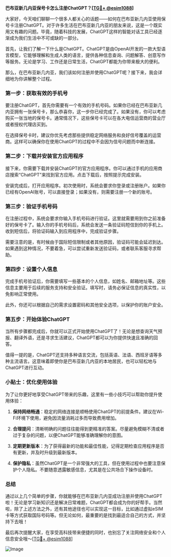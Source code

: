 **巴布亚新几内亚保号卡怎么注册ChatGPT？[[TG💪+ @esim1088](https://t.me/s/esim1088)]**

大家好，今天咱们聊聊一个很多人都关心的话题——如何在巴布亚新几内亚使用保号卡注册ChatGPT。对于许多生活在巴布亚新几内亚的朋友来说，这是一个既实用又有趣的问题。毕竟，随着科技的发展，ChatGPT这样的智能对话工具已经逐渐成为我们生活中不可或缺的一部分。

首先，让我们了解一下什么是ChatGPT。ChatGPT是由OpenAI开发的一款大型语言模型，它能够理解和生成人类的语言，提供各种信息查询、问题解答、创意写作等服务。无论是学习、工作还是日常生活，ChatGPT都能为你带来极大的便利。

那么，在巴布亚新几内亚，我们该如何注册并使用ChatGPT呢？接下来，我会详细地为你讲解整个过程。

### 第一步：获取有效的手机号

要注册ChatGPT，首先你需要有一个有效的手机号码。如果你已经在巴布亚新几内亚拥有一张保号卡，那么恭喜你，这一步你已经完成了。如果没有，你可以考虑购买一张当地的保号卡。通常情况下，这些保号卡可以在各大电信运营商的营业厅或者授权代理店买到。

在选择保号卡时，建议你优先考虑那些提供稳定网络服务和良好信号覆盖的运营商。这样可以确保你在使用ChatGPT的过程中不会因为信号问题而中断连接。

### 第二步：下载并安装官方应用程序

接下来，你需要下载并安装ChatGPT的官方应用程序。你可以通过手机的应用商店搜索“ChatGPT”来找到官方应用。点击下载后，按照提示完成安装。

安装完成后，打开应用程序。初次使用时，系统会要求你登录或注册账户。如果你已经有OpenAI账号，可以直接登录；如果没有，则需要注册一个新的账号。

### 第三步：验证手机号码

在注册过程中，系统会要求你输入手机号码进行验证。这里就需要用到你之前准备好的保号卡了。输入你的手机号码后，系统会发送一条验证码短信到你的手机上。收到短信后，将验证码输入到应用程序中，完成验证步骤。

需要注意的是，有时候由于国际短信限制或者其他原因，验证码可能会延迟到达。如果遇到这种情况，不要着急，可以尝试重新发送验证码，或者联系客服寻求帮助。

### 第四步：设置个人信息

完成手机号验证后，你需要填写一些基本的个人信息，如姓名、邮箱地址等。这些信息主要用于后续的服务支持和安全验证。填写时，请务必保证信息的真实性，以免影响正常使用。

此外，你还可以根据自己的需求设置密码和其他安全选项，以保护你的账户安全。

### 第五步：开始体验ChatGPT

当所有步骤都完成后，你就可以正式开始使用ChatGPT了！无论是想查询天气预报、翻译外语，还是寻求生活建议，ChatGPT都可以为你提供快速且准确的回答。

值得一提的是，ChatGPT还支持多种语言交流，包括英语、法语、西班牙语等多种主流语言。这意味着即使你是巴布亚新几内亚的本地居民，也可以轻松地与ChatGPT进行互动。

### 小贴士：优化使用体验

为了让你更好地享受ChatGPT带来的乐趣，这里有一些小技巧可以帮助你提升使用体验：

1. **保持网络畅通**：稳定的网络连接是顺畅使用ChatGPT的前提条件。建议在Wi-Fi环境下使用，避免因流量消耗过多而导致费用增加。
   
2. **合理提问**：清晰明确的问题往往能得到更精准的答案。尽量避免模糊不清或者过于复杂的问题，以便ChatGPT能够准确理解你的意图。

3. **定期更新版本**：为了获得最新的功能和最佳性能，记得定期检查应用程序是否有更新，并及时升级到最新版本。

4. **保护隐私**：虽然ChatGPT是一个非常强大的工具，但在使用过程中也要注意保护个人隐私。不要随意透露敏感信息，尤其是在公共场合下操作设备时。

### 总结

通过以上几个简单的步骤，你就能够在巴布亚新几内亚成功注册并使用ChatGPT啦！无论是学习新知识还是解决日常难题，ChatGPT都会成为你的好帮手。当然啦，除了上述方法之外，还有其他途径也可以实现这一目标，比如通过虚拟eSIM卡等方式获取国际号码等。但无论如何，最重要的是找到最适合自己的方式，并坚持下去哦！

最后再次提醒大家，在享受高科技带来便捷的同时，也别忘了关注网络安全和个人信息安全哦～[[TG💪+ @esim1088](https://t.me/s/esim1088)]

![Image](https://i.postimg.cc/4NQfJmqS/Snipaste-2025-05-13-00-14-12.png)
